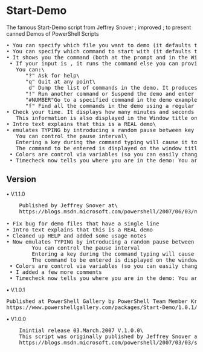# Start-Demo
The famous Start-Demo script from Jeffrey Snover ; improved ; to present canned Demos of PowerShell Scripts
<pre>
• You can specify which file you want to demo (it defaults to “.\demo.txt”)\
• You can specify which command to start with (it defaults to 0)\
• It shows you the command (both at the prompt and in the Window Title [for the folks at the back of the room) and waits for input.\
 • If your input is <CR>, it runs the command else you can provide other input and it will do other actions.\
   You can:\
      "?" Ask for help\
      "q" Quit at any point\
       d" Dump the list of commands in the demo. It produces a red line above your current point in the demo\
      "!" Run another command or Suspend the demo and enter into a nested prompt to explore a topic\
      "#NUMBER"Go to a specified command in the demo example: #12\
      "f" Find all the commands in the demo using a regular expression example: fService\
• Check your time. It displays how many minutes and seconds since the start of the demo.\
   This information is also displayed in the Window title on an ongoing basis.\
• Intro text explains that this is a REAL demo\
• emulates TYPING by introducing a random pause between key output\
   You can control the pause interval\
   Entering a key during the command typing will cause it to cancel the pauses\
   The command to be entered is displayed on the window title before the typing starts so you can see what is coming.\
 • Colors are control via variables (so you can easily change them for your environment)\
 • Timecheck now tells you where you are in the demo: You are at line 10 of 29\
</pre>
## Version

• V.1.1.0
<pre>
    Published by Jeffrey Snover at\
    https://blogs.msdn.microsoft.com/powershell/2007/06/03/new-and-improved-start-demo/

• Fix bug for demo files that have a single line
• Intro text explains that this is a REAL demo
• Cleaned up HELP and added some usage notes
• Now emulates TYPING by introducing a random pause between key output
        You can control the pause interval
        Entering a key during the command typing will cause it to cancel the pauses
        The command to be entered is displayed on the window title before the typing starts so you can see what is coming.
 • Colors are control via variables (so you can easily change them for your environment)
 • I added a few more comments
 • Timecheck now tells you where you are in the demo: You are at line 10 of 29
</pre>
• V.1.0.1
<pre>
Published at PowerShell Gallery by PowerShell Team Member KrishnaMSFT (Krishna C Vutukuri)\
https://www.powershellgallery.com/packages/Start-Demo/1.0.1/DisplayScript
</pre>
• V1.0.0
<pre>
    Inintial release 03.March.2007 V.1.0.0\
    This script was originally published by Jeffrey Snover at\
    https://blogs.msdn.microsoft.com/powershell/2007/03/03/start-demo-help-doing-demos-using-powershell/
</pre>